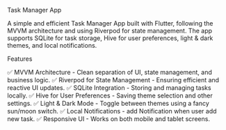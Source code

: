 Task Manager App

A simple and efficient Task Manager App built with Flutter, following the MVVM architecture and using Riverpod for state management. The app supports SQLite for task storage, Hive for user preferences, light & dark themes, and local notifications.

Features

✅ MVVM Architecture - Clean separation of UI, state management, and business logic.
✅ Riverpod for State Management - Ensuring efficient and reactive UI updates.
✅ SQLite Integration - Storing and managing tasks locally.
✅ Hive for User Preferences - Saving theme selection and other settings.
✅ Light & Dark Mode - Toggle between themes using a fancy sun/moon switch.
✅ Local Notifications - add Notification when user add new task.
✅ Responsive UI - Works on both mobile and tablet screens.

